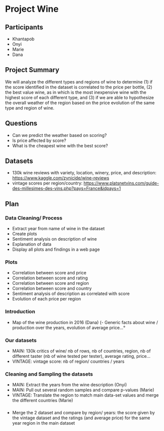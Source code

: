 # Project Wine

## Participants
- Khantapob
- Onyi
- Marie
- Dana

## Project Summary

We will analyze the different types and regions of wine to determine (1) if the score identified in the dataset is correlated to the price per bottle, (2) the best value wine, as in which is the most inexpensive wine with the highest score of each different type, and (3) if we are able to hypothesize the overall weather of the region based on the price evolution of the same type and region of wine. 


## Questions
- Can we predict the weather based on scoring?
- Is price affected by score? 
- What is the cheapest wine with the best score?

## Datasets
- 130k wine reviews with variety, location, winery, price, and description: https://www.kaggle.com/zynicide/wine-reviews
- vintage scores per region/country: https://www.platsnetvins.com/guide-des-millesimes-des-vins.php?pays=France&idpays=1

## Plan

### Data Cleaning/ Process

- Extract year from name of wine in the dataset 
- Create plots
- Sentiment analysis on description of wine
- Explanation of data
- Display all plots and findings in a web page

### Plots
- Correlation between score and price
- Correlation between score and rating
- Correlation between score and region
- Correlation between score and country
- Sentiment analysis of description as correlated with score
- Evolution of each price per region




### Introduction
- Map of the wine production in 2016 (Dana)
(- Generic facts about wine / production over the years, evolution of average price...°

### Our datasets
- MAIN: 130k critics of wine/ nb of rows, nb of countries, region, nb of different taster (nb of wine tested per tester), average rating, price...
- VINTAGE: vintage score: nb of region/ countries / years

### Cleaning and Sampling the datasets
- MAIN: Extract the years from the wine description (Onyi)
- MAIN: Pull out several random samples and compare p-values (Marie)
- VINTAGE: Translate the region to match main data-set values and merge the different countries (Marie)

###
- Merge the 2 dataset and compare by region/ years: the score given by the vintage dataset and the ratings (and average price) for the same year region in the main dataset
